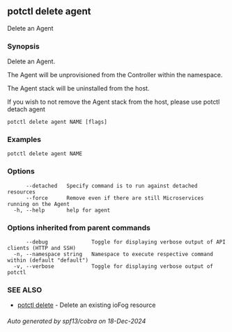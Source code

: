 ## potctl delete agent

Delete an Agent

### Synopsis

Delete an Agent.

The Agent will be unprovisioned from the Controller within the namespace.

The Agent stack will be uninstalled from the host.

If you wish to not remove the Agent stack from the host, please use potctl detach agent

```
potctl delete agent NAME [flags]
```

### Examples

```
potctl delete agent NAME
```

### Options

```
      --detached   Specify command is to run against detached resources
      --force      Remove even if there are still Microservices running on the Agent
  -h, --help       help for agent
```

### Options inherited from parent commands

```
      --debug              Toggle for displaying verbose output of API clients (HTTP and SSH)
  -n, --namespace string   Namespace to execute respective command within (default "default")
  -v, --verbose            Toggle for displaying verbose output of potctl
```

### SEE ALSO

* [potctl delete](potctl_delete.md)	 - Delete an existing ioFog resource

###### Auto generated by spf13/cobra on 18-Dec-2024
